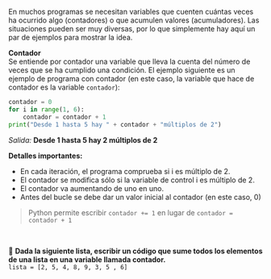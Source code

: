 En muchos programas se necesitan variables que cuenten cuántas veces ha ocurrido algo (contadores) o que acumulen valores (acumuladores). Las situaciones pueden ser muy diversas, por lo que simplemente hay aquí un par de ejemplos para mostrar la idea.<br>

**Contador**<br>
Se entiende por contador una variable que lleva la cuenta del número de veces que se ha cumplido una condición. El ejemplo siguiente es un ejemplo de programa con contador (en este caso, la variable que hace de contador es la variable `contador`):<br>

``` python
contador = 0
for i in range(1, 6):
    contador = contador + 1
print("Desde 1 hasta 5 hay " + contador + "múltiplos de 2")
```

 _Salida:_
**Desde 1 hasta 5 hay 2 múltiplos de 2**
<br>

**Detalles importantes:**

* En cada iteración, el programa comprueba si i es múltiplo de 2.
* El contador se modifica sólo si la variable de control i es múltiplo de 2.
* El contador va aumentando de uno en uno.
* Antes del bucle se debe dar un valor inicial al contador (en este caso, 0)


> Python permite escribir `contador += 1` en lugar de `contador = contador + 1` 

<br>

:memo: **Dada la siguiente lista, escribir un código que sume todos los elementos de una lista en una variable llamada contador.**<br>
`lista = [2, 5, 4, 8, 9, 3, 5 , 6]`

